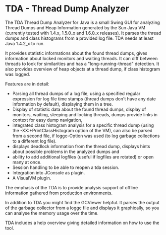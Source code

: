 # TDA - Thread Dump Analyzer

The TDA Thread Dump Analyzer for Java is a small Swing GUI for analyzing Thread Dumps and Heap Information generated by the Sun Java VM (currently tested with 1.4.x, 1.5.0_x and 1.6.0_x releases). It parses the thread dumps and class histograms from a provided log file. TDA needs at least Java 1.4.2_x to run.

It provides statistic informations about the found thread dumps, gives information about locked monitors and waiting threads. It can diff between threads to look for similarities and has a "long-running-thread" detection. It also provides overview of heap objects at a thread dump, if class histogram was logged.

Features are in detail:

* Parsing all thread dumps of a log file, using a specified regular expression for log file time stamps (thread dumps don't have any date information by default), displaying them in a tree.
* Display of statistic data about the found thread dumps, display of monitors, waiting, sleeping and locking threads, dumps provide links in context for easy dump navigation,
* integrated class histogram analysis for a specific thread dump (using the -XX:+PrintClassHistogram option of the VM), can also be parsed from a second file, if loggc-Option was used (to log garbage collections to a different log file).
* displays deadlock information from the thread dump, displays hints about possible problems in the analyzed dumps and
* ability to add additional logfiles (useful if logfiles are rotated) or open many at once.
* Session handling to be able to reopen a tda session.
* Integration into JConsole as plugin.
* A VisualVM plugin.

The emphasis of the TDA is to provide analysis support of offline information gathered from production environments.

In addition to TDA you might find the GCViewer helpful. It parses the output of the garbage collector from a loggc file and displays it graphically, so you can analyse the memory usage over the time.

TDA includes a help overview giving detailed information on how to use the tool.



